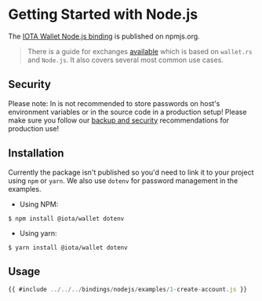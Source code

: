 # Getting Started with Node.js

The [IOTA Wallet Node.js binding](https://www.npmjs.com/package/@iota/wallet) is published on npmjs.org.

> There is a guide for exchanges [available](https://chrysalis.docs.iota.org/guides/exchange_guide.html) which is based on `wallet.rs` and `Node.js`. It also covers several most common use cases.

## Security
Please note: In is not recommended to store passwords on host's environment variables or in the source code in a production setup! Please make sure you follow our [backup and security](https://chrysalis.docs.iota.org/guides/backup_security.html) recommendations for production use!

## Installation

Currently the package isn't published so you'd need to link it to your project using `npm` or `yarn`. We also use `dotenv` for password management in the examples.

- Using NPM:
```
$ npm install @iota/wallet dotenv
```
- Using yarn: 
```
$ yarn install @iota/wallet dotenv
```

## Usage

```javascript
{{ #include ../../../bindings/nodejs/examples/1-create-account.js }}
```